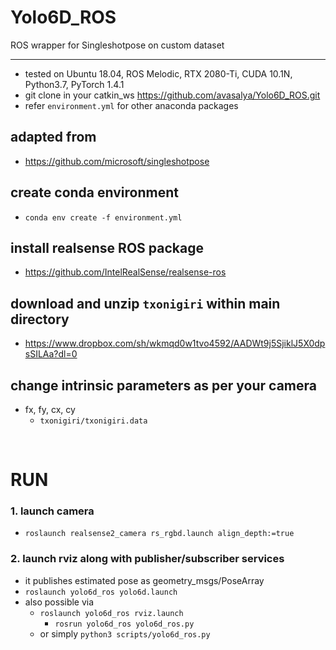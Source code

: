 # Yolo6D_ROS
ROS wrapper for Singleshotpose on custom dataset

****
* tested on Ubuntu 18.04, ROS Melodic, RTX 2080-Ti, CUDA 10.1N, Python3.7, PyTorch 1.4.1
* git clone in your catkin_ws https://github.com/avasalya/Yolo6D_ROS.git
* refer `environment.yml` for other anaconda packages

## adapted from
* https://github.com/microsoft/singleshotpose

## create conda environment
* `conda env create -f environment.yml`
<!-- * install following lib manually
`open3d`,
`rospkg`,
`chainer_mask_rcn`,
`pyrealsense2` -->

## install realsense ROS package
* https://github.com/IntelRealSense/realsense-ros

## download and unzip `txonigiri` within main directory
* https://www.dropbox.com/sh/wkmqd0w1tvo4592/AADWt9j5SjiklJ5X0dpsSILAa?dl=0

## change intrinsic parameters as per your camera
* fx, fy, cx, cy
	* `txonigiri/txonigiri.data`


<br />

# RUN
### 1. launch camera
* `roslaunch realsense2_camera rs_rgbd.launch align_depth:=true`

### 2. launch rviz along with publisher/subscriber services
*  it publishes estimated pose as geometry_msgs/PoseArray
* `roslaunch yolo6d_ros yolo6d.launch`
*  also possible via
	* `roslaunch yolo6d_ros rviz.launch`
    	* `rosrun yolo6d_ros yolo6d_ros.py`
    * or simply `python3 scripts/yolo6d_ros.py`



<!-- <br />

# Known issues -->

